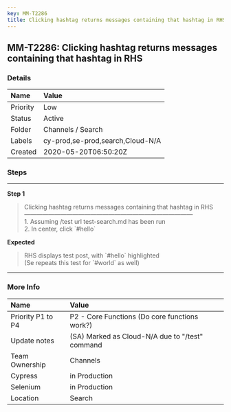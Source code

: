 ```yaml
---
key: MM-T2286
title: Clicking hashtag returns messages containing that hashtag in RHS
---
```


## MM-T2286: Clicking hashtag returns messages containing that hashtag in RHS

### Details

| Name     | Value                            |
| :------- | :------------------------------- |
| Priority | Low                              |
| Status   | Active                           |
| Folder   | Channels / Search                |
| Labels   | cy-prod,se-prod,search,Cloud-N/A |
| Created  | 2020-05-20T06:50:20Z             |

### Steps

<hr/>

**Step 1**

> <article>Clicking hashtag returns messages containing that hashtag in RHS<br />&mdash;&mdash;&mdash;&mdash;&mdash;&mdash;&mdash;&mdash;&mdash;&mdash;&mdash;&mdash;&mdash;&mdash;&mdash;&mdash;&mdash;&mdash;&mdash;&mdash;&mdash;&mdash;&mdash;&mdash;&mdash;&mdash;&mdash;&mdash;<br />1. Assuming /test url test-search.md has been run<br />2. In center, click `#hello`</article>

**Expected**

> <article>RHS displays test post, with `#hello` highlighted<br />(Se repeats this test for `#world` as well)</article>

<hr/>

### More Info

| Name              | Value                                           |
| :---------------- | :---------------------------------------------- |
| Priority P1 to P4 | P2 - Core Functions (Do core functions work?)   |
| Update notes      | (SA) Marked as Cloud-N/A due to "/test" command |
| Team Ownership    | Channels                                        |
| Cypress           | in Production                                   |
| Selenium          | in Production                                   |
| Location          | Search                                          |
